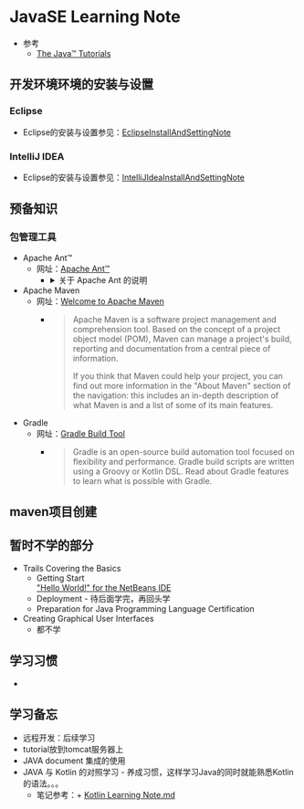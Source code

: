 # JavaSE Learning Note
   * 参考
      + [The Java™ Tutorials](https://docs.oracle.com/javase/tutorial/)

## 开发环境环境的安装与设置
### Eclipse
   * Eclipse的安装与设置参见：[EclipseInstallAndSettingNote](./EclipseInstallAndSettingNote.md)<br>
### IntelliJ IDEA
   * Eclipse的安装与设置参见：[IntelliJIdeaInstallAndSettingNote](IntelliJIdeaInstallAndSettingNote.md)<br>

## 预备知识
### 包管理工具
   * Apache Ant™
      + 网址：[Apache Ant™](http://ant.apache.org/)<br>
         - <details>
              <summary>关于 Apache Ant 的说明</summary>
              <br>
              >Apache Ant is a Java library and command-line tool whose mission is to drive processes described in build files as targets and extension points dependent upon each other. The main known usage of Ant is the build of Java applications. Ant supplies a number of built-in tasks allowing to compile, assemble, test and run Java applications. Ant can also be used effectively to build non Java applications, for instance C or C++ applications. More generally, Ant can be used to pilot any type of process which can be described in terms of targets and tasks.
              <br>
              ><br>
              >Ant is written in Java. Users of Ant can develop their own "antlibs" containing Ant tasks and types, and are offered a large number of ready-made commercial or open-source "antlibs".<br>
              ><br>
              >Ant is extremely flexible and does not impose coding conventions or directory layouts to the Java projects which adopt it as a build tool.<br>
              ><br>
              >Software development projects looking for a solution combining build tool and dependency management can use Ant in combination with Apache Ivy.<br>
           </details>
   * Apache Maven
      + 网址：[Welcome to Apache Maven](http://maven.apache.org/)<br>
         - >Apache Maven is a software project management and comprehension tool. Based on the concept of a project object model (POM), Maven can manage a project's build, reporting and documentation from a central piece of information.
           >
           >If you think that Maven could help your project, you can find out more information in the "About Maven" section of the navigation: this includes an in-depth description of what Maven is and a list of some of its main features.
   * Gradle
      + 网址：[Gradle Build Tool](https://gradle.org/)<br>
         - >Gradle is an open-source build automation tool focused on flexibility and performance. Gradle build scripts are written using a Groovy or Kotlin DSL. Read about Gradle features to learn what is possible with Gradle.
## maven项目创建


## 暂时不学的部分
   * Trails Covering the Basics
     + Getting Start<br>
     ["Hello World!" for the NetBeans IDE](https://docs.oracle.com/javase/tutorial/getStarted/cupojava/netbeans.html)
     + Deployment - 待后面学完，再回头学
     + Preparation for Java Programming Language Certification
   * Creating Graphical User Interfaces
     + 都不学
 ## 学习习惯
   * 
     
 ## 学习备忘
   * 远程开发：后续学习
   * tutorial放到tomcat服务器上
   * JAVA document 集成的使用
   * JAVA 与 Kotlin 的对照学习 - 养成习惯，这样学习Java的同时就能熟悉Kotlin的语法。。。
     + 笔记参考：+ [Kotlin Learning Note.md](https://github.com/squirrel-nest/KotlinLearningNote/blob/master/KotlinLearningNote.md)

